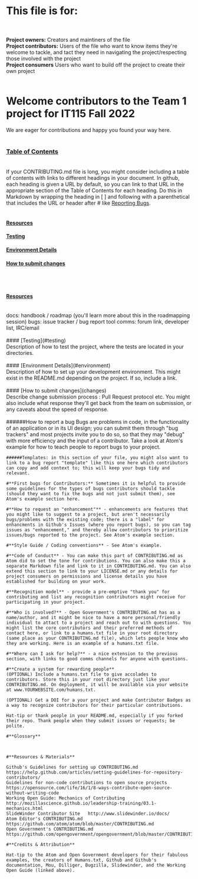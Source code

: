 # This file is for:<br><br>

**Project owners:**  Creators and maintiners of the file<br>
**Project contributors:** Users of the file who want to know items they're welcome to tackle, and tact they need in navigating the project/respecting those involved with the project<br>
**Project consumers** Users who want to build off the project to create their own project<br><br>

# Welcome contributors to the Team 1 project for IT115 Fall 2022<br>
We are eager for contributions and happy you found your way here.<br><br>
    
### [Table of Contents](#toc)<br><br>
If your CONTRIBUTING.md file is long, you might consider including a table of contents with links to different headings in your document. In github, each heading is given a URL by default, so you can link to that URL in the appropriate section of the Table of Contents for each heading. Do this in Markdown by wrapping the heading in [ ] and following with a parenthetical that includes the URL or header after # like [Reporting Bugs](#reporting-bugs). 
<br><br>

#### [Resources](#resources) <br>
#### [Testing](#testing)<br>
#### [Environment Details](#environment)<br>
#### [How to submit changes](changes)<br>


<br><br>    
#### [Resources](#resources)
<br>
       docs: handbook / roadmap (you'll learn more about this in the roadmapping session)
       bugs: issue tracker / bug report tool
       comms: forum link, developer list, IRC/email
<br><br>    
#### [Testing](#testing)<br>
Description of how to test the project, where the tests are located in your directories.
<br><br>    
#### [Environment Details](#environment)<br>
Description of how to set up your development environment. This might exist in the README.md depending on the project. If so, include a link.
<br><br>   
#### [How to submit changes](changes)<br>
Describe change submission process : Pull Request protocol etc. 
You might also include what response they'll get back from the team on submission, or any caveats about the speed of response.
<br><br>    
######How to report a bug 
Bugs are problems in code, in the functionality of an application or in its UI design; you can submit them through "bug trackers" and most projects invite you to do so, so that they may "debug" with more efficiency and the input of a contributor. Take a look at Atom's example for how to teach people to report bugs to your project.
    
    ######Templates: in this section of your file, you might also want to link to a bug report "template" like this one here which contributors can copy and add context to; this will keep your bugs tidy and relevant.
    
    #**First bugs for Contributors:** Sometimes it is helpful to provide some guidelines for the types of bugs contributors should tackle (should they want to fix the bugs and not just submit them), see Atom's example section here.
    
    #**How to request an "enhancement"** - enhancements are features that you might like to suggest to a project, but aren't necessarily bugs/problems with the existing code; there is a "label" for enhancments in Github's Issues (where you report bugs), so you can tag issues as "enhancement," and thereby allow contributors to prioritize issues/bugs reported to the project. See Atom's example section.
    
    #**Style Guide / Coding conventions** - See Atom's example.
    
    #**Code of Conduct** - You can make this part of CONTRIBUTING.md as Atom did to set the tone for contributions. You can also make this a separate Markdown file and link to it in CONTRIBUTING.md. You can also extend this section to link to your LICENSE.md or any details for project consumers on permissions and license details you have established for building on your work.
    
    #**Recognition model** - provide a pre-emptive "thank you" for contributing and list any recognition contributors might receive for participating in your project.
   
    #**Who is involved?** - Open Government's CONTRIBUTING.md has as a name/author, and it might be nice to have a more personal/friendly individual to attact to a project and reach out to with questions. You might list the core contributors and their preferred methods of contact here, or link to a humans.txt file in your root directory (same place as your CONTRIBUTING.md file), which lets people know who they are working. Here is an example of a humans.txt file.
    
    #**Where can I ask for help?** - a nice extension to the previous section, with links to good comms channels for anyone with questions.
    
    #**Create a system for rewarding people**
    (OPTIONAL) Include a humans.txt file to give accolades to contributors. Store this in your root directory just like your CONTRIBUTING.md. On deployment, it will be available via your website at www.YOURWEBSITE.com/humans.txt.

    (OPTIONAL) Get a DOI for a your project and make Contributor Badges as a way to recognize contributors for their particular contributions.

    Hat-tip or thank people in your README.md, especially if you forked their repo. Thank people when they submit issues or requests; be polite. 
    
    #**Glossary**
    
    
    
    #**Resources & Materials**

    Github's Guidelines for setting up CONTRIBUTING.md    https://help.github.com/articles/setting-guidelines-for-repository-contributors/
    Guidelines for non-code contributions to open source projects   https://opensource.com/life/16/1/8-ways-contribute-open-source-without-writing-code
    Working Open Guide: Mechanics of Contributing   http://mozillascience.github.io/leadership-training/03.1-mechanics.html
    SlideWinder Contributor Site   http://www.slidewinder.io/docs/
    Atom Editor's CONTRIBUTING.md   https://github.com/atom/atom/blob/master/CONTRIBUTING.md
    Open Government's CONTRIBUTING.md   https://github.com/opengovernment/opengovernment/blob/master/CONTRIBUTING.md

    #**Credits & Attribution**

    Hat-tip to the Atom and Open Government developers for their fabulous examples, the creators of Humans.txt, Github and Github's documentation, Mou, Dilliger, Bugzilla, Slidewinder, and the Working Open Guide (linked above). 
